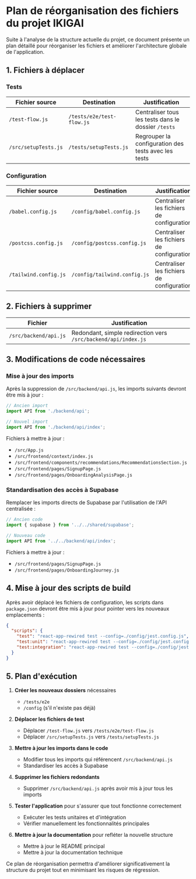# Plan de réorganisation des fichiers du projet IKIGAI

Suite à l'analyse de la structure actuelle du projet, ce document présente un plan détaillé pour réorganiser les fichiers et améliorer l'architecture globale de l'application.

## 1. Fichiers à déplacer

### Tests

| Fichier source | Destination | Justification |
|----------------|-------------|---------------|
| `/test-flow.js` | `/tests/e2e/test-flow.js` | Centraliser tous les tests dans le dossier `/tests` |
| `/src/setupTests.js` | `/tests/setupTests.js` | Regrouper la configuration des tests avec les tests |

### Configuration

| Fichier source | Destination | Justification |
|----------------|-------------|---------------|
| `/babel.config.js` | `/config/babel.config.js` | Centraliser les fichiers de configuration |
| `/postcss.config.js` | `/config/postcss.config.js` | Centraliser les fichiers de configuration |
| `/tailwind.config.js` | `/config/tailwind.config.js` | Centraliser les fichiers de configuration |

## 2. Fichiers à supprimer

| Fichier | Justification |
|---------|---------------|
| `/src/backend/api.js` | Redondant, simple redirection vers `/src/backend/api/index.js` |

## 3. Modifications de code nécessaires

### Mise à jour des imports

Après la suppression de `/src/backend/api.js`, les imports suivants devront être mis à jour :

```javascript
// Ancien import
import API from './backend/api';

// Nouvel import
import API from './backend/api/index';
```

Fichiers à mettre à jour :
- `/src/App.js`
- `/src/frontend/context/index.js`
- `/src/frontend/components/recommendations/RecommendationsSection.js`
- `/src/frontend/pages/SignupPage.js`
- `/src/frontend/pages/OnboardingAnalysisPage.js`

### Standardisation des accès à Supabase

Remplacer les imports directs de Supabase par l'utilisation de l'API centralisée :

```javascript
// Ancien code
import { supabase } from '../../shared/supabase';

// Nouveau code
import API from '../../backend/api/index';
```

Fichiers à mettre à jour :
- `/src/frontend/pages/SignupPage.js`
- `/src/frontend/pages/OnboardingJourney.js`

## 4. Mise à jour des scripts de build

Après avoir déplacé les fichiers de configuration, les scripts dans `package.json` devront être mis à jour pour pointer vers les nouveaux emplacements :

```json
{
  "scripts": {
    "test": "react-app-rewired test --config=./config/jest.config.js",
    "test:unit": "react-app-rewired test --config=./config/jest.config.js \"tests/unit/.*\\.test\\.js$\"",
    "test:integration": "react-app-rewired test --config=./config/jest.config.js \"tests/integration/.*\\.test\\.js$\""
  }
}
```

## 5. Plan d'exécution

1. **Créer les nouveaux dossiers** nécessaires
   - `/tests/e2e`
   - `/config` (s'il n'existe pas déjà)

2. **Déplacer les fichiers de test**
   - Déplacer `/test-flow.js` vers `/tests/e2e/test-flow.js`
   - Déplacer `/src/setupTests.js` vers `/tests/setupTests.js`

3. **Mettre à jour les imports dans le code**
   - Modifier tous les imports qui référencent `/src/backend/api.js`
   - Standardiser les accès à Supabase

4. **Supprimer les fichiers redondants**
   - Supprimer `/src/backend/api.js` après avoir mis à jour tous les imports

5. **Tester l'application** pour s'assurer que tout fonctionne correctement
   - Exécuter les tests unitaires et d'intégration
   - Vérifier manuellement les fonctionnalités principales

6. **Mettre à jour la documentation** pour refléter la nouvelle structure
   - Mettre à jour le README principal
   - Mettre à jour la documentation technique

Ce plan de réorganisation permettra d'améliorer significativement la structure du projet tout en minimisant les risques de régression.